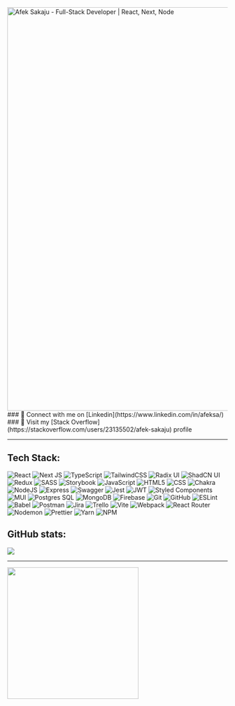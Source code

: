 
<img width="3400" height="920" alt="Afek Sakaju - Full-Stack Developer | React, Next, Node" src="https://github.com/user-attachments/assets/103ce8df-29e8-4d9b-a6a1-fe0b919b589c" />
### 💌 Connect with me on [Linkedin](https://www.linkedin.com/in/afeksa/)
### 📃 Visit my [Stack Overflow](https://stackoverflow.com/users/23135502/afek-sakaju) profile

---

## Tech Stack:

<div>

![React](https://img.shields.io/badge/React-%2320232a.svg?style=flat&logo=react&logoColor=%2361DAFB)
![Next JS](https://img.shields.io/badge/Next%20Js-black?style=flat&logo=next.js&logoColor=white)
![TypeScript](https://img.shields.io/badge/TypeScript-%23007ACC.svg?style=flat&logo=typescript&logoColor=white)
![TailwindCSS](https://img.shields.io/badge/Tailwind-%2338B2AC.svg?style=flat&logo=tailwind-css&logoColor=white)
![Radix UI](https://img.shields.io/badge/Radix%20Ui-161618.svg?style=flat&logo=radix-ui&logoColor=white)
![ShadCN UI](https://img.shields.io/badge/Shadcn%20Ui-161618.svg?style=flat&logo=shadcnui&logoColor=white)
![Redux](https://img.shields.io/badge/Redux-%23593d88.svg?style=flat&logo=redux&logoColor=white)
![SASS](https://img.shields.io/badge/SASS-hotpink.svg?style=flat&logo=SASS&logoColor=white)
![Storybook](https://img.shields.io/badge/Storybook-FF4785?style=flat&logo=storybook&logoColor=white)
![JavaScript](https://img.shields.io/badge/JavaScript-%23323330.svg?style=flat&logo=javascript&logoColor=%23F7DF1E)
![HTML5](https://img.shields.io/badge/HTML5-%23E34F26.svg?style=flat&logo=html5&logoColor=white)
![CSS](https://img.shields.io/badge/CSS-%231572B6.svg?style=flat&logo=css&logoColor=white)
![Chakra](https://img.shields.io/badge/Chakra%20UI-%234ED1C5.svg?style=flat&logo=chakraui&logoColor=white)
![NodeJS](https://img.shields.io/badge/Node.js-6DA55F?style=flat&logo=node.js&logoColor=white)
![Express](https://img.shields.io/badge/Express-%23404d59.svg?style=flat&logo=express&logoColor=%2361DAFB)
![Swagger](https://img.shields.io/badge/Swagger-%23Clojure?style=flat&logo=swagger&logoColor=white)
![Jest](https://img.shields.io/badge/Jest-%23C21325.svg?style=flat&logo=jest&logoColor=white)
![JWT](https://img.shields.io/badge/JWT-black?style=flat&logo=JSON%20web%20tokens)
![Styled Components](https://img.shields.io/badge/Styled--Components-DB7093?style=flat&logo=styled-components&logoColor=white)
![MUI](https://img.shields.io/badge/MUI-%23008F7D.svg?style=flat&logo=mui&logoColor=white)
![Postgres SQL](https://img.shields.io/badge/Postgres%20SQL-%23316192.svg?style=flat&logo=postgresql&logoColor=white)
![MongoDB](https://img.shields.io/badge/Mongo%20DB-%234ea94b.svg?style=flat&logo=mongodb&logoColor=white)
![Firebase](https://img.shields.io/badge/Firebase-a08021?style=flat&logo=firebase&logoColor=ffcd34)
![Git](https://img.shields.io/badge/Git-%23F05033.svg?style=flat&logo=git&logoColor=white)
![GitHub](https://img.shields.io/badge/Github-%23121011.svg?style=flat&logo=github&logoColor=white)
![ESLint](https://img.shields.io/badge/Eslint-4B3263?style=flat&logo=eslint&logoColor=white)
![Babel](https://img.shields.io/badge/Babel-F9DC3e?style=flat&logo=babel&logoColor=black)
![Postman](https://img.shields.io/badge/Postman-FF6C37?style=flat&logo=postman&logoColor=white)
![Jira](https://img.shields.io/badge/Jira-%230A0FFF.svg?style=flat&logo=jira&logoColor=white)
![Trello](https://img.shields.io/badge/Trello-%23026AA7.svg?style=flat&logo=Trello&logoColor=white)
![Vite](https://img.shields.io/badge/Vite-%23325D88.svg?style=flat&logo=vite&logoColor=yellow)
![Webpack](https://img.shields.io/badge/Webpack-%238DD6F9.svg?style=flat&logo=webpack&logoColor=black)
![React Router](https://img.shields.io/badge/React_Router-CA4245?style=flat&logo=react-router&logoColor=white)
![Nodemon](https://img.shields.io/badge/Nodemon-%23323330.svg?style=flat&logo=nodemon&logoColor=%BBDEAD)
![Prettier](https://img.shields.io/badge/Prettier-%23F7B93E.svg?style=flat&logo=prettier&logoColor=black)
![Yarn](https://img.shields.io/badge/Yarn-%232C8EBB.svg?style=flat&logo=yarn&logoColor=white)
![NPM](https://img.shields.io/badge/NPM-%23CB3837.svg?style=flat&logo=npm&logoColor=white)

</div>


## GitHub stats:

<div>
   <img src="https://github-readme-stats.vercel.app/api/top-langs/?username=Afek-Sakaju&theme=onedark&hide_border=false&include_all_commits=true&count_private=true&layout=compact&langs_count=4">
</div>

---

<div>
   <img src="https://github.com/user-attachments/assets/363e2354-c8d6-4359-b630-db6e298ad0bf" width="300" />
</div>
